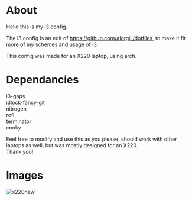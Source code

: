 # About

Hello this is my i3 config.

The i3 config is an edit of https://github.com/alorgill/dotfiles, to make it fit more of my schemes and usage of i3.

This config was made for an X220 laptop, using arch.

# Dependancies
i3-gaps   
i3lock-fancy-git   
nitrogen   
rofi   
terminator   
conky   


Feel free to modify and use this as you please, should work with other laptops as well, but was mostly designed for an X220.   
Thank you!

# Images
![x220new](https://user-images.githubusercontent.com/40923967/42414845-3074328e-81fc-11e8-8440-0bc7e1875f52.jpg)

